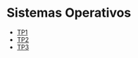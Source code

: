 # Sistemas Operativos
- [TP1](https://github.com/AgustinRoca/SO-TP1)
- [TP2](https://github.com/AgustinRoca/SO-TP2)
- [TP3](https://github.com/AgustinRoca/SO-TP3)
